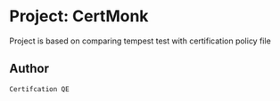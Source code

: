# Project: CertMonk

Project is based on comparing tempest test with certification policy file


## Author
	Certifcation QE
